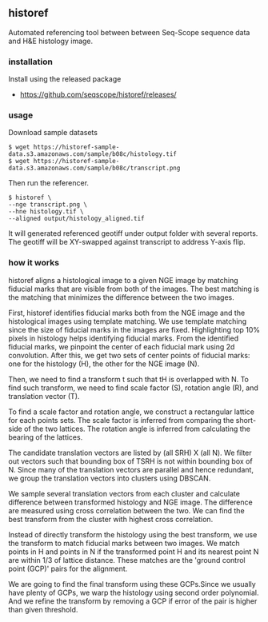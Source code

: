 ## historef

Automated referencing tool between between Seq-Scope sequence data and H&E histology image.

### installation

Install using the released package

- https://github.com/seqscope/historef/releases/


### usage

Download sample datasets
```
$ wget https://historef-sample-data.s3.amazonaws.com/sample/b08c/histology.tif
$ wget https://historef-sample-data.s3.amazonaws.com/sample/b08c/transcript.png
```

Then run the referencer.
```
$ historef \
--nge transcript.png \
--hne histology.tif \
--aligned output/histology_aligned.tif
```

It will generated referenced geotiff under output folder with several reports. The geotiff will be XY-swapped against transcript to address Y-axis flip.


### how it works

historef aligns a histological image to a given NGE image by matching fiducial marks that are visible from both of the images. The best matching is the matching that minimizes the difference between the two images. 


First, historef identifies fiducial marks both from the NGE image 
and the histological images using template matching. We use template matching 
since the size of fiducial marks in the images are fixed. Highlighting top 10% pixels in histology helps identifying fiducial marks. From the identified fiducial marks, we pinpoint the center of each fiducial mark using 2d convolution. After this, we get two sets of center points of fiducial marks: one for the 
histology (H), the other for the NGE image (N).

Then, we need to find a transform t such that tH is overlapped with N. To find such transform, we need to find scale factor (S), rotation angle (R), and translation vector (T).

To find a scale factor and rotation angle, we construct a rectangular lattice for each points sets. The scale factor is inferred from comparing the short-side of the two lattices. The rotation angle is inferred from calculating the bearing of the lattices.


The candidate translation vectors are listed by (all SRH) X (all N). We filter out vectors such that bounding box of TSRH is not within bounding box of N. Since many of the translation vectors are parallel and hence redundant, we group the translation vectors into clusters using DBSCAN.

We sample several translation vectors from each cluster and calculate difference between transformed histology and NGE image. The difference are measured using cross correlation between the two. We can find the best transform from the cluster with highest cross correlation.

Instead of directly transform the histology using the best transform, we use the transform to match fiducial marks between two images. We match points in H and points in N if the transformed point H and its nearest point N are within 1/3 of lattice distance. These matches are the 'ground control point (GCP)' pairs for the alignment.

We are going to find the final transform using these GCPs.Since we usually have plenty of GCPs, we warp the histology using second order polynomial. And we refine the transform by removing a GCP if error of the pair is higher than given threshold.






